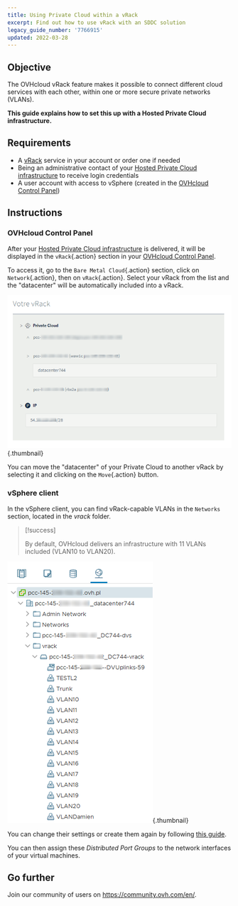 ```yaml
---
title: Using Private Cloud within a vRack
excerpt: Find out how to use vRack with an SDDC solution
legacy_guide_number: '7766915'
updated: 2022-03-28
---
```



## Objective

The OVHcloud vRack feature makes it possible to connect different cloud services with each other, within one or more secure private networks (VLANs).

**This guide explains how to set this up with a Hosted Private Cloud infrastructure.**

## Requirements

- A [vRack](https://www.ovh.com/world/solutions/vrack/) service in your account or order one if needed
- Being an administrative contact of your [Hosted Private Cloud infrastructure](https://www.ovhcloud.com/en/enterprise/products/hosted-private-cloud/) to receive login credentials
- A user account with access to vSphere (created in the [OVHcloud Control Panel](https://ca.ovh.com/auth/?action=gotomanager&from=https://www.ovh.com/world/&ovhSubsidiary=we))

## Instructions

### OVHcloud Control Panel

After your [Hosted Private Cloud infrastructure](https://www.ovhcloud.com/en/enterprise/products/hosted-private-cloud/) is delivered, it will be displayed in the `vRack`{.action} section in your [OVHcloud Control Panel](https://ca.ovh.com/auth/?action=gotomanager&from=https://www.ovh.com/world/&ovhSubsidiary=we).

To access it, go to the `Bare Metal Cloud`{.action} section, click on `Network`{.action}, then on `vRack`{.action}. Select your vRack from the list and the "datacenter" will be automatically included into a vRack.

![Data centre](images/vRackDatacenter.PNG){.thumbnail}

You can move the "datacenter" of your Private Cloud to another vRack by selecting it and clicking on the `Move`{.action} button.

### vSphere client

In the vSphere client, you can find vRack-capable VLANs in the `Networks` section, located in the *vrack* folder.

> [!success]
>
> By default, OVHcloud delivers an infrastructure with 11 VLANs included (VLAN10 to VLAN20).
>

![vlan](images/vRackVsphere.png){.thumbnail}

You can change their settings or create them again by following [this guide](/pages/hosted_private_cloud/hosted_private_cloud_powered_by_vmware/creation_vlan).

You can then assign these *Distributed Port Groups* to the network interfaces of your virtual machines.

## Go further

Join our community of users on <https://community.ovh.com/en/>.
